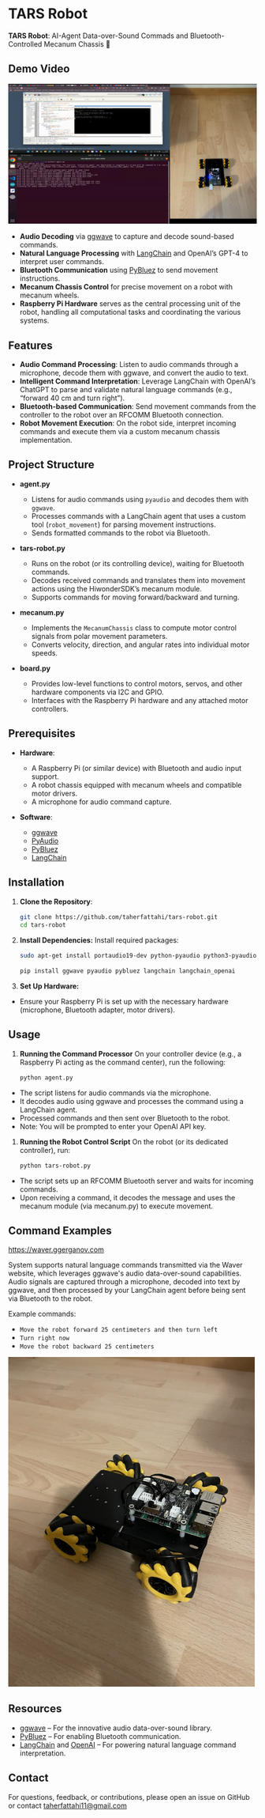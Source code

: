 # TARS Robot

**TARS Robot**: AI-Agent Data-over-Sound Commads and Bluetooth-Controlled Mecanum Chassis 🤖

## Demo Video
[![IMAGE](images/screens.png)](https://youtu.be/kBwK15pydL0)

- **Audio Decoding** via [ggwave](https://github.com/ggerganov/ggwave) to capture and decode sound-based commands.
- **Natural Language Processing** with [LangChain](https://github.com/langchain-ai/langchain) and OpenAI’s GPT-4 to interpret user commands.
- **Bluetooth Communication** using [PyBluez](https://github.com/pybluez/pybluez) to send movement instructions.
- **Mecanum Chassis Control** for precise movement on a robot with mecanum wheels.
- **Raspberry Pi Hardware** serves as the central processing unit of the robot, handling all computational tasks and coordinating the various systems.

## Features

- **Audio Command Processing**: Listen to audio commands through a microphone, decode them with ggwave, and convert the audio to text.
- **Intelligent Command Interpretation**: Leverage LangChain with OpenAI’s ChatGPT to parse and validate natural language commands (e.g., “forward 40 cm and turn right”).
- **Bluetooth-based Communication**: Send movement commands from the controller to the robot over an RFCOMM Bluetooth connection.
- **Robot Movement Execution**: On the robot side, interpret incoming commands and execute them via a custom mecanum chassis implementation.

## Project Structure

- **agent.py**  
  - Listens for audio commands using `pyaudio` and decodes them with `ggwave`.
  - Processes commands with a LangChain agent that uses a custom tool (`robot_movement`) for parsing movement instructions.
  - Sends formatted commands to the robot via Bluetooth.

- **tars-robot.py**  
  - Runs on the robot (or its controlling device), waiting for Bluetooth commands.
  - Decodes received commands and translates them into movement actions using the HiwonderSDK’s mecanum module.
  - Supports commands for moving forward/backward and turning.

- **mecanum.py**  
  - Implements the `MecanumChassis` class to compute motor control signals from polar movement parameters.
  - Converts velocity, direction, and angular rates into individual motor speeds.

- **board.py**  
  - Provides low-level functions to control motors, servos, and other hardware components via I2C and GPIO.
  - Interfaces with the Raspberry Pi hardware and any attached motor controllers.

## Prerequisites

- **Hardware**:
  - A Raspberry Pi (or similar device) with Bluetooth and audio input support.
  - A robot chassis equipped with mecanum wheels and compatible motor drivers.
  - A microphone for audio command capture.
  
- **Software**:
  - [ggwave](https://github.com/ggerganov/ggwave)
  - [PyAudio](https://people.csail.mit.edu/hubert/pyaudio)
  - [PyBluez](https://github.com/pybluez/pybluez)
  - [LangChain](https://github.com/langchain-ai/langchain)

## Installation

1. **Clone the Repository**:
   ``` bash
   git clone https://github.com/taherfattahi/tars-robot.git
   cd tars-robot
   ```

2. **Install Dependencies:** Install required packages:

    ``` bash
    sudo apt-get install portaudio19-dev python-pyaudio python3-pyaudio
    ```
    ``` bash
    pip install ggwave pyaudio pybluez langchain langchain_openai
    ```

3. **Set Up Hardware:**

- Ensure your Raspberry Pi is set up with the necessary hardware (microphone, Bluetooth adapter, motor drivers).

## Usage
1. **Running the Command Processor**
On your controller device (e.g., a Raspberry Pi acting as the command center), run the following:

    ```bash
    python agent.py
    ```
- The script listens for audio commands via the microphone.
- It decodes audio using ggwave and processes the command using a LangChain agent.
- Processed commands and then sent over Bluetooth to the robot.
- Note: You will be prompted to enter your OpenAI API key.

1. **Running the Robot Control Script**
On the robot (or its dedicated controller), run:

    ```bash
    python tars-robot.py
    ```

- The script sets up an RFCOMM Bluetooth server and waits for incoming commands.
- Upon receiving a command, it decodes the message and uses the mecanum module (via mecanum.py) to execute movement.
  
## Command Examples
https://waver.ggerganov.com

System supports natural language commands transmitted via the Waver website, which leverages ggwave's audio data-over-sound capabilities. Audio signals are captured through a microphone, decoded into text by ggwave, and then processed by your LangChain agent before being sent via Bluetooth to the robot.

Example commands: 
- ```Move the robot forward 25 centimeters and then turn left```
- ```Turn right now```
- ```Move the robot backward 25 centimeters```

<img src="images/robot.jpg" width="500"/>

## Resources
- [ggwave](https://github.com/ggerganov/ggwave) – For the innovative audio data-over-sound library.
- [PyBluez](https://github.com/pybluez/pybluez) – For enabling Bluetooth communication.
- [LangChain](https://github.com/langchain-ai/langchain) and [OpenAI](https://platform.openai.com/docs/overview) – For powering natural language command interpretation.

## Contact
For questions, feedback, or contributions, please open an issue on GitHub or contact [taherfattahi11@gmail.com](mailto:taherfattahi11@gmail.com)

